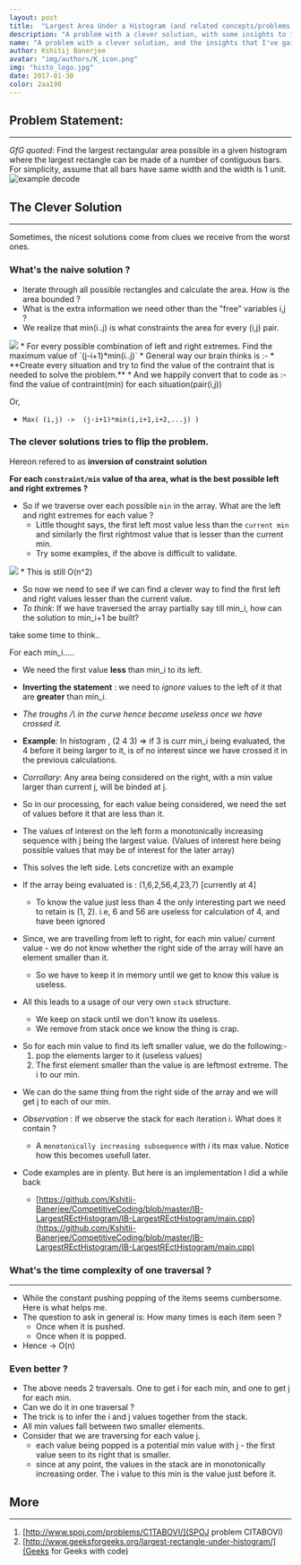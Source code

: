 ```yaml
---
layout: post
title:  "Largest Area Under a Histogram (and related concepts/problems)."
description: "A problem with a clever solution, with some insights to its construction"
name: "A problem with a clever solution, and the insights that I've gained from it"
author: Kshitij Banerjee
avatar: "img/authors/K_icon.png"
img: "histo_logo.jpg"
date: 2017-01-30
color: 2aa198
---
```


## Problem Statement:
- - - - - - - - -
_GfG quoted_: Find the largest rectangular area possible in a given histogram where the largest rectangle can be made of a number of contiguous bars. For simplicity, assume that all bars have same width and the width is 1 unit.
<img src="/images/histogram1.png" alt="example decode" />

## The Clever Solution
- - - - - - - - - - - - -

Sometimes, the nicest solutions come from clues we receive from the worst ones.

### What's the naive solution ?
* Iterate through all possible rectangles and calculate the area. How is the area bounded ?
* What is the extra information we need other than the "free" variables i,j ?
* We realize that min(i..j) is what constraints the area for every (i,j) pair.
<img src="/images/minArea.jpg"/>
* For every possible combination of left and right extremes. Find the maximum value of `(j-i+1)*min(i..j)`
* General way our brain thinks is :-
  * **Create every situation and try to find the value of the contraint that is needed to solve the problem.**
  * And we happily convert that to code as :-  find the value of contraint(min) for each situation(pair(i,j))

Or,

* `Max( (i,j) ->  (j-i+1)*min(i,i+1,i+2,...j) )`


### The clever solutions tries to flip the problem.
Hereon refered to as **inversion of constraint solution**

**For each `constraint/min` value of tha area, what is the best possible left and right extremes ?**

* So if we traverse over each possible `min` in the array. What are the left and right extremes for each value ?
  * Little thought says, the first left most value less than the `current min` and similarly the first rightmost value that is lesser than the current min.
  * Try some examples, if the above is difficult to validate.

<img src="/images/extreme_for_min.jpg"/>
  * This is still O(n^2)

* So now we need to see if we can find a clever way to find the first left and right values lesser than the current value.
* _To think_: If we have traversed the array partially say till min_i, how can the solution to min_i+1 be built?

take some time to think..
<br>

For each min_i.....

* We need the first value **less** than min_i to its left.
* **Inverting the statement** : we need to _ignore_ values to the left of it that are **greater** than min_i.
* _The troughs /\ in the curve hence become useless once we have crossed it_.
* **Example**: In histogram , (2 4 3) => if 3 is curr min_i being evaluated, the 4 before it being larger to it, is of no interest since we have crossed it in the previous calculations.
* _Corrollary_: Any area being considered on the right, with a min value larger than current j, will be binded at j.
* So in our processing, for each value being considered, we need the set of values before it that are less than it.
* The values of interest on the left form a monotonically increasing sequence with j being the largest value. (Values of interest here being possible values that may be of interest for the later array)
* This solves the left side. Lets concretize with an example
* If the array being evaluated is  : (1,6,2,56,_4_,23,7) [currently at 4]
  * To know the value just less than 4 the only interesting part we need to retain is (1, 2). i.e, 6 and 56 are useless for calculation of 4, and have been ignored

* Since, we are travelling from left to right, for each min value/ current value -  we do not know whether the right side of the array will have an element smaller than it.
  * So we have to keep it in memory until we get to know this value is useless.
* All this leads to a usage of our very own `stack` structure.
  * We keep on stack until we don't know its useless.
  * We remove from stack once we know the thing is crap.


- So for each min value to find its left smaller value, we do the following:-
  1. pop the elements larger to it (useless values)
  2. The first element smaller than the value is are leftmost extreme. The i to our min.

* We can do the same thing from the right side of the array and we will get j to each of our min.

* _Observation_ : If we observe the stack for each iteration i. What does it contain ?
  * A `monotonically increasing subsequence` with _i_ its max value. Notice how this becomes usefull later.

* Code examples are in plenty. But here is an implementation I did a while back
  * [https://github.com/Kshitij-Banerjee/CompetitiveCoding/blob/master/IB-LargestREctHistogram/IB-LargestREctHistogram/main.cpp](https://github.com/Kshitij-Banerjee/CompetitiveCoding/blob/master/IB-LargestREctHistogram/IB-LargestREctHistogram/main.cpp)

### What's the time complexity of one traversal ?
- - - - - - -

* While the constant pushing popping of the items seems cumbersome. Here is what helps me.
* The question to ask in general is: How many times is each item seen ?
  * Once when it is pushed.
  * Once when it is popped.
* Hence ->  O(n)


### Even better ?
* The above needs 2 traversals. One to get i for each min, and one to get j for each min.
* Can we do it in one traversal ?
* The trick is to infer the i and j values together from the stack.
* All min values fall between two smaller elements.
* Consider that we are traversing for each value j.
  * each value being popped is a potential min value with j -  the first value seen to its right that is smaller.
  * since at any point, the values in the stack are in monotonically increasing order. The i value to this min is the value just before it.

## More
- - - - - -
  1. [http://www.spoj.com/problems/C1TABOVI/](SPOJ problem CITABOVI)
  2. [http://www.geeksforgeeks.org/largest-rectangle-under-histogram/](Geeks for Geeks with code)

